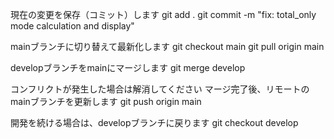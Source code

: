 現在の変更を保存（コミット）します
git add .
git commit -m "fix: total_only mode calculation and display"

mainブランチに切り替えて最新化します
git checkout main
git pull origin main

developブランチをmainにマージします
git merge develop

コンフリクトが発生した場合は解消してください
マージ完了後、リモートのmainブランチを更新します
git push origin main

開発を続ける場合は、developブランチに戻ります
git checkout develop